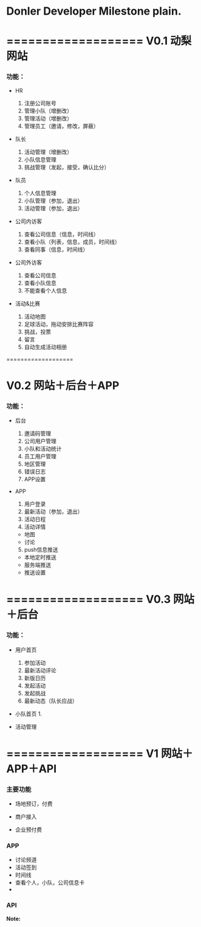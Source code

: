 # Donler Developer Milestone plain.


===================
V0.1 动梨网站
==========
### 功能：

- HR
  1. 注册公司账号
  2. 管理小队（增删改）
  3. 管理活动（增删改）
  4. 管理员工（邀请，修改，屏蔽）

- 队长
  1. 活动管理（增删改）  
  2. 小队信息管理
  3. 挑战管理（发起，接受，确认比分）

- 队员
  1. 个人信息管理
  2. 小队管理（参加，退出）
  3. 活动管理（参加，退出）  

- 公司内访客
  1. 查看公司信息（信息，时间线）
  2. 查看小队（列表，信息，成员，时间线）
  3. 查看同事（信息，时间线）
  
- 公司外访客
  1. 查看公司信息
  2. 查看小队信息
  3. 不能查看个人信息
  
- 活动&比赛
  1. 活动地图
  2. 足球活动，拖动安排比赛阵容
  3. 挑战，投票
  4. 留言
  5. 自动生成活动相册
  


===================


V0.2 网站＋后台＋APP
==========
### 功能：

- 后台
  1. 邀请码管理
  2. 公司用户管理
  3. 小队和活动统计
  4. 员工用户管理
  5. 地区管理
  6. 错误日志
  7. APP设置
  
- APP
  1. 用户登录
  2. 最新活动（参加，退出）
  3. 活动日程
  4. 活动详情
    * 地图
    * 讨论
  5. push信息推送
    * 本地定时推送
    * 服务端推送
    * 推送设置

===================
V0.3 网站＋后台
==========
### 功能：

- 用户首页
  1. 参加活动
  2. 最新活动评论
  3. 新版日历
  4. 发起活动
  5. 发起挑战
  6. 最新动态（队长应战）
- 小队首页
  1. 
  
- 活动管理


===================
V1 网站＋APP＋API
==========

### 主要功能
* 场地预订，付费

* 商户接入

* 企业预付费
### APP
* 讨论频道
* 活动签到
* 时间线
* 查看个人，小队，公司信息卡
* 

### API








**Note:**



